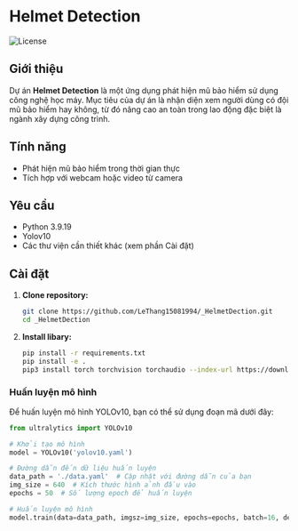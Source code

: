 # Helmet Detection

![License](https://img.shields.io/badge/license-MIT-blue.svg)

## Giới thiệu

Dự án **Helmet Detection** là một ứng dụng phát hiện mũ bảo hiểm sử dụng công nghệ học máy. Mục tiêu của dự án là nhận diện xem người dùng có đội mũ bảo hiểm hay không, từ đó nâng cao an toàn trong lao động đặc biệt là ngành xây dựng công trình.

## Tính năng

- Phát hiện mũ bảo hiểm trong thời gian thực
- Tích hợp với webcam hoặc video từ camera

## Yêu cầu

- Python 3.9.19
- Yolov10
- Các thư viện cần thiết khác (xem phần Cài đặt)

## Cài đặt

1. **Clone repository:**

   ```bash
   git clone https://github.com/LeThang15081994/_HelmetDection.git
   cd _HelmetDection
2. **Install libary:**
   ``` bash
   pip install -r requirements.txt
   pip install -e .
   pip3 install torch torchvision torchaudio --index-url https://download.pytorch.org/whl/cu118
   
### Huấn luyện mô hình

Để huấn luyện mô hình YOLOv10, bạn có thể sử dụng đoạn mã dưới đây:

```python
from ultralytics import YOLOv10

# Khởi tạo mô hình
model = YOLOv10('yolov10.yaml')

# Đường dẫn đến dữ liệu huấn luyện
data_path = './data.yaml'  # Cập nhật với đường dẫn của bạn
img_size = 640  # Kích thước hình ảnh đầu vào
epochs = 50  # Số lượng epoch để huấn luyện

# Huấn luyện mô hình
model.train(data=data_path, imgsz=img_size, epochs=epochs, batch=16, device='cuda')

